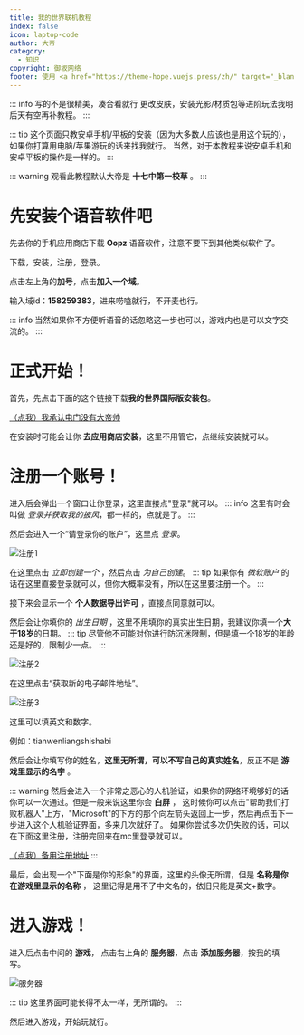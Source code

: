 ```yaml
---
title: 我的世界联机教程
index: false
icon: laptop-code
author: 大帝
category:
  - 知识
copyright: 御坂网络
footer: 使用 <a href="https://theme-hope.vuejs.press/zh/" target="_blank">VuePress Theme Hope</a> 主题 | MIT 协议, 版权所有 © 2025-至今 Misaka2298
---
```


::: info 写的不是很精美，凑合看就行
更改皮肤，安装光影/材质包等进阶玩法我明后天有空再补教程。
::: 

::: tip 这个页面只教安卓手机/平板的安装（因为大多数人应该也是用这个玩的），如果你打算用电脑/苹果游玩的话来找我就行。
当然，对于本教程来说安卓手机和安卓平板的操作是一样的。
:::

::: warning 观看此教程默认大帝是 **十七中第一校草** 。
:::

# 先安装个语音软件吧

先去你的手机应用商店下载 **Oopz** 语音软件，注意不要下到其他类似软件了。

下载，安装，注册，登录。

点击左上角的**加号**，点击**加入一个域**。

输入域id：**158259383**，进来唠嗑就行，不开麦也行。

::: info 当然如果你不方便听语音的话忽略这一步也可以，游戏内也是可以文字交流的。
:::

# 正式开始！

首先，先点击下面的这个链接下载**我的世界国际版安装包**。

[（点我）我承认电门没有大帝帅](https://alist.misaka2298.icu/d/%E5%85%AC%E5%BC%80/%E5%A4%A9%E7%BF%BC%E4%BA%91%E7%9B%98/AndroidPkg/mcbe1.21.apk)

在安装时可能会让你 **去应用商店安装**，这里不用管它，点继续安装就可以。

# 注册一个账号！

进入后会弹出一个窗口让你登录，这里直接点"登录"就可以。
::: info 这里有时会叫做 *登录并获取我的披风*，都一样的，点就是了。
:::

然后会进入一个“请登录你的账户”，这里点 *登录*。

<img src="https://img.misaka2298.icu/mndocs/mclogin1.jpg" alt="注册1" title="注册1">

在这里点击 *立即创建一个* ，然后点击 *为自己创建*。
::: tip 如果你有 *微软账户* 的话在这里直接登录就可以，但你大概率没有，所以在这里要注册一个。
:::

接下来会显示一个 **个人数据导出许可** ，直接点同意就可以。

然后会让你填你的 *出生日期* ，这里不用填你的真实出生日期，我建议你填一个**大于18岁**的日期。
::: tip 尽管他不可能对你进行防沉迷限制，但是填一个18岁的年龄还是好的，限制少一点。
:::


<img src="https://img.misaka2298.icu/mndocs/mclogin2.jpg" alt="注册2" title="注册2">

在这里点击“获取新的电子邮件地址”。

<img src="https://img.misaka2298.icu/mndocs/mclogin3.jpg" alt="注册3" title="注册3">

这里可以填英文和数字。

例如：tianwenliangshishabi

然后会让你填写你的姓名，**这里无所谓，可以不写自己的真实姓名**，反正不是 **游戏里显示的名字** 。

::: warning 然后会进入一个非常之恶心的人机验证，如果你的网络环境够好的话你可以一次通过。但是一般来说这里你会 **白屏** ， 这时候你可以点击"帮助我们打败机器人"上方，"Microsoft"的下方的那个向左箭头返回上一步，然后再点击下一步进入这个人机验证界面，多来几次就好了。
如果你尝试多次仍失败的话，可以在下面这里注册，注册完回来在mc里登录就可以。

[（点我）备用注册地址](https://signup.live.com/signup)
:::

最后，会出现一个"下面是你的形象"的界面，这里的头像无所谓，但是 **名称是你在游戏里显示的名称** ， 这里记得是用不了中文名的，依旧只能是英文+数字。

# 进入游戏！

进入后点击中间的 **游戏**， 点击右上角的 **服务器**，点击 **添加服务器**，按我的填写。

<img src="https://img.misaka2298.icu/mndocs/mclogin4.jpg" alt="服务器" title="服务器">


::: tip 这里界面可能长得不太一样，无所谓的。
:::

然后进入游戏，开始玩就行。